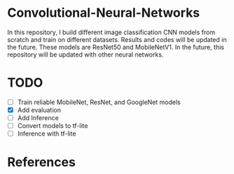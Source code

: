 # Convolutional-Neural-Networks
In this repository, I build different image classification CNN models from scratch and train on different datasets. 
Results and codes will be updated in the future. These models are ResNet50 and MobileNetV1. In the future, this 
repository will be updated with other neural networks.

# TODO
- [ ] Train reliable MobileNet, ResNet, and GoogleNet models
- [x] Add evaluation 
- [ ] Add Inference
- [ ] Convert models to tf-lite
- [ ] Inference with tf-lite

# References





